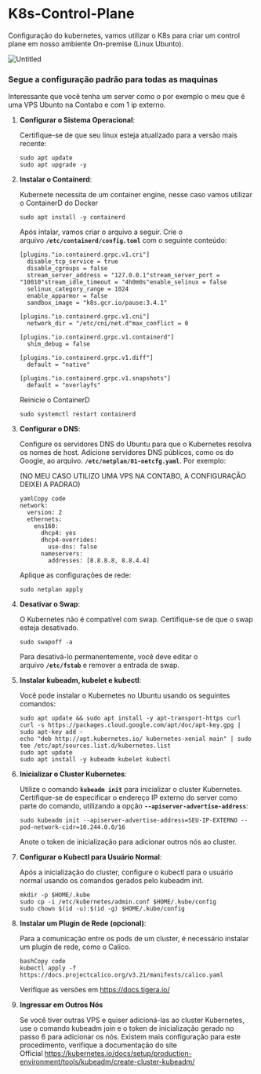 # K8s-Control-Plane
Configuração do kubernetes, vamos utilizar o K8s para criar um control plane em nosso ambiente On-premise (Linux Ubunto).

![Untitled]([https://prod-files-secure.s3.us-west-2.amazonaws.com/381303b0-e017-41a7-a481-69c0aeaba67a/e3351d16-fc1b-4660-856d-5e65266b990d/Untitled.png](https://drive.google.com/file/d/1Mali7RrUv3JT5KeXnBhqTY3bZ5rLv2MI/view))

### Segue a configuração padrão para todas as maquinas

Interessante que você tenha um server como o por exemplo o meu que é uma VPS Ubunto na Contabo e com 1 ip externo.

1. **Configurar o Sistema Operacional**:
    
    Certifique-se de que seu linux esteja atualizado para a versão mais recente:
    
    ```
    sudo apt update
    sudo apt upgrade -y
    
    ```
    
2. **Instalar o Containerd**:
    
    Kubernete necessita de um container engine, nesse caso vamos utilizar o ContainerD do Docker
    
    ```
    sudo apt install -y containerd
    
    ```
    
    Após intalar, vamos criar o arquivo a seguir. Crie o arquivo **`/etc/containerd/config.toml`** com o seguinte conteúdo:
    
    ```
    [plugins."io.containerd.grpc.v1.cri"]
      disable_tcp_service = true
      disable_cgroups = false
      stream_server_address = "127.0.0.1"stream_server_port = "10010"stream_idle_timeout = "4h0m0s"enable_selinux = false
      selinux_category_range = 1024
      enable_apparmor = false
      sandbox_image = "k8s.gcr.io/pause:3.4.1"
    
    [plugins."io.containerd.grpc.v1.cni"]
      network_dir = "/etc/cni/net.d"max_conflict = 0
    
    [plugins."io.containerd.grpc.v1.containerd"]
      shim_debug = false
    
    [plugins."io.containerd.grpc.v1.diff"]
      default = "native"
    
    [plugins."io.containerd.grpc.v1.snapshots"]
      default = "overlayfs"
    ```
    
    Reinicie o ContainerD
    
    ```
    sudo systemctl restart containerd
    
    ```
    
3. **Configurar o DNS**:
    
    Configure os servidores DNS do Ubuntu para que o Kubernetes resolva os nomes de host. Adicione servidores DNS públicos, como os do Google, ao arquivo. **`/etc/netplan/01-netcfg.yaml`**. Por exemplo:
    
    (NO MEU CASO UTILIZO UMA VPS NA CONTABO, A CONFIGURAÇÂO DEIXEI A PADRAO)
    
    ```
    yamlCopy code
    network:
      version: 2
      ethernets:
        ens160:
          dhcp4: yes
          dhcp4-overrides:
            use-dns: false
          nameservers:
            addresses: [8.8.8.8, 8.8.4.4]
    
    ```
    
    Aplique as configurações de rede:
    
    ```
    sudo netplan apply
    ```
    
4. **Desativar o Swap**:
    
    O Kubernetes não é compatível com swap. Certifique-se de que o swap esteja desativado.
    
    ```
    sudo swapoff -a
    ```
    
    Para desativá-lo permanentemente, você deve editar o arquivo **`/etc/fstab`** e remover a entrada de swap.
    
5. **Instalar kubeadm, kubelet e kubectl**:
    
    Você pode instalar o Kubernetes no Ubuntu usando os seguintes comandos:
    
    ```
    sudo apt update && sudo apt install -y apt-transport-https curl
    curl -s https://packages.cloud.google.com/apt/doc/apt-key.gpg | sudo apt-key add -
    echo "deb http://apt.kubernetes.io/ kubernetes-xenial main" | sudo tee /etc/apt/sources.list.d/kubernetes.list
    sudo apt update
    sudo apt install -y kubeadm kubelet kubectl
    ```
    
6. **Inicializar o Cluster Kubernetes**:
    
    Utilize o comando **`kubeadm init`** para inicializar o cluster Kubernetes. Certifique-se de especificar o endereço IP externo do server como parte do comando, utilizando a opção **`--apiserver-advertise-address`**:
    
    ```
    sudo kubeadm init --apiserver-advertise-address=SEU-IP-EXTERNO --pod-network-cidr=10.244.0.0/16
    ```
    
    Anote o token de inicialização para adicionar outros nós ao cluster.
    
7. **Configurar o Kubectl para Usuário Normal**:
    
    Após a inicialização do cluster, configure o kubectl para o usuário normal usando os comandos gerados pelo kubeadm init.
    
    ```
    mkdir -p $HOME/.kube
    sudo cp -i /etc/kubernetes/admin.conf $HOME/.kube/config
    sudo chown $(id -u):$(id -g) $HOME/.kube/config
    ```
    
8. **Instalar um Plugin de Rede (opcional)**:
    
    Para a comunicação entre os pods de um cluster, é necessário instalar um plugin de rede, como o Calico.
    
    ```
    bashCopy code
    kubectl apply -f https://docs.projectcalico.org/v3.21/manifests/calico.yaml
    ```
    
    Verifique as versões em https://docs.tigera.io/
    
9. **Ingressar em Outros Nós**
    
    Se você tiver outras VPS e quiser adicioná-las ao cluster Kubernetes, use o comando kubeadm join e o token de inicialização gerado no passo 6 para adicionar os nós. Existem mais configuração para este procedimento, verifique a documentação do site Official https://kubernetes.io/docs/setup/production-environment/tools/kubeadm/create-cluster-kubeadm/
